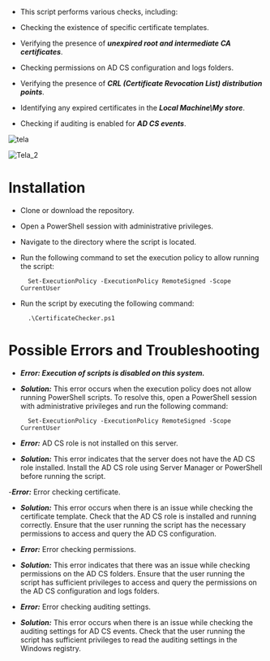 
- This script performs various checks, including:

- Checking the existence of specific certificate templates.

- Verifying the presence of ***unexpired root and intermediate CA certificates***.

- Checking permissions on AD CS configuration and logs folders.

- Verifying the presence of ***CRL (Certificate Revocation List) distribution points***.

- Identifying any expired certificates in the ***Local Machine\My store***.

- Checking if auditing is enabled for ***AD CS events***.
  

![tela](https://github.com/user-attachments/assets/5efae727-110b-4873-ae06-6c3b22544e90)

![Tela_2](https://github.com/user-attachments/assets/19318283-9b4b-4ab6-8a48-f3250b9379e9)


# Installation


- Clone or download the repository.


- Open a PowerShell session with administrative privileges.


- Navigate to the directory where the script is located.


- Run the following command to set the execution policy to allow running the script:

        Set-ExecutionPolicy -ExecutionPolicy RemoteSigned -Scope CurrentUser
  

- Run the script by executing the following command:

        .\CertificateChecker.ps1

# Possible Errors and Troubleshooting

- ***Error: Execution of scripts is disabled on this system.***

- ***Solution:*** This error occurs when the execution policy does not allow running PowerShell scripts. To resolve this, open a PowerShell session with administrative privileges and run the following command:

        Set-ExecutionPolicy -ExecutionPolicy RemoteSigned -Scope CurrentUser
  

- ***Error:*** AD CS role is not installed on this server.

- ***Solution:*** This error indicates that the server does not have the AD CS role installed. Install the AD CS role using Server Manager or PowerShell before running the script.

-***Error:*** Error checking certificate.

- ***Solution:*** This error occurs when there is an issue while checking the certificate template. Check that the AD CS role is installed and running correctly. Ensure that the user running the script has the necessary permissions to access and query the AD CS configuration.

- ***Error:*** Error checking permissions.

- ***Solution:*** This error indicates that there was an issue while checking permissions on the AD CS folders. Ensure that the user running the script has sufficient privileges to access and query the permissions on the AD CS configuration and logs folders.

- ***Error:*** Error checking auditing settings.

- ***Solution:*** This error occurs when there is an issue while checking the auditing settings for AD CS events. Check that the user running the script has sufficient privileges to read the auditing settings in the Windows registry.
